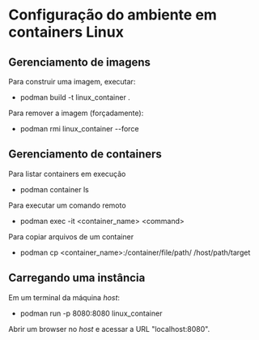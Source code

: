 # Configuração do ambiente em containers Linux

## Gerenciamento de imagens

Para construir uma imagem, executar:

- podman build -t linux_container .

Para remover a imagem (forçadamente):

- podman rmi linux_container --force


## Gerenciamento de containers

Para listar containers em execução

- podman container ls

Para executar um comando remoto

- podman exec -it <container_name\> <command\>

Para copiar arquivos de um container

- podman cp <container_name\>:/container/file/path/ /host/path/target


## Carregando uma instância

Em um terminal da máquina *host*:

- podman run -p 8080:8080 linux_container

Abrir um browser no *host* e acessar a URL "localhost:8080".
